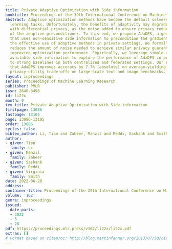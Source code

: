 ```yaml
---
title: Private Adaptive Optimization with Side information
booktitle: Proceedings of the 39th International Conference on Machine Learning
abstract: Adaptive optimization methods have become the default solvers for many machine
  learning tasks. Unfortunately, the benefits of adaptivity may degrade when training
  with differential privacy, as the noise added to ensure privacy reduces the effectiveness
  of the adaptive preconditioner. To this end, we propose AdaDPS, a general framework
  that uses non-sensitive side information to precondition the gradients, allowing
  the effective use of adaptive methods in private settings. We formally show AdaDPS
  reduces the amount of noise needed to achieve similar privacy guarantees, thereby
  improving optimization performance. Empirically, we leverage simple and readily
  available side information to explore the performance of AdaDPS in practice, comparing
  to strong baselines in both centralized and federated settings. Our results show
  that AdaDPS improves accuracy by 7.7% (absolute) on average—yielding state-of-the-art
  privacy-utility trade-offs on large-scale text and image benchmarks.
layout: inproceedings
series: Proceedings of Machine Learning Research
publisher: PMLR
issn: 2640-3498
id: li22x
month: 0
tex_title: Private Adaptive Optimization with Side information
firstpage: 13086
lastpage: 13105
page: 13086-13105
order: 13086
cycles: false
bibtex_author: Li, Tian and Zaheer, Manzil and Reddi, Sashank and Smith, Virginia
author:
- given: Tian
  family: Li
- given: Manzil
  family: Zaheer
- given: Sashank
  family: Reddi
- given: Virginia
  family: Smith
date: 2022-06-28
address:
container-title: Proceedings of the 39th International Conference on Machine Learning
volume: '162'
genre: inproceedings
issued:
  date-parts:
  - 2022
  - 6
  - 28
pdf: https://proceedings.mlr.press/v162/li22x/li22x.pdf
extras: []
# Format based on citeproc: http://blog.martinfenner.org/2013/07/30/citeproc-yaml-for-bibliographies/
---
```

